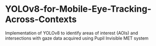 # YOLOv8-for-Mobile-Eye-Tracking-Across-Contexts
Implementation of YOLOv8 to identify areas of interest (AOIs) and intersections with gaze data acquired using Pupil Invisible MET system
